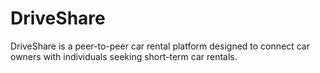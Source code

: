 # DriveShare
DriveShare is a peer-to-peer car rental platform designed to connect car owners with individuals seeking short-term car rentals. 
